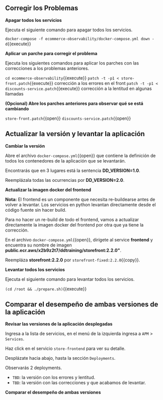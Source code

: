 ## Corregir los Problemas

**Apagar todos los servicios**

Ejecuta el siguiente comando para apagar todos los servicios.

`docker-compose -f ecommerce-observability/docker-compose.yml down -d`{{execute}}

**Aplicar un parche para corregir el problema**

Ejecuta los siguientes comandos para aplicar los parches con las correcciones a los problemas anteriores.

`cd ecommerce-observability`{{execute}}
`patch -t -p1 < store-front.patch`{{execute}} corrección a los errores en el front
`patch -t -p1 < discounts-service.patch`{{execute}} corrección a la lentitud en algunas llamadas

**(Opcional) Abre los parches anteriores para observar qué se está cambiando**

`store-front.patch`{{open}}
`discounts-service.patch`{{open}}

## Actualizar la versión y levantar la aplicación 

**Cambiar la versión**

Abre el archivo `docker-compose.yml`{{open}} que contiene la definición de todos los contenedores de la aplicación que se levantarán.

Encontrarás que en 3 lugares está la sentencia **DD_VERSION=1.0**.

Reemplázala todas las ocurrencias por **DD_VERSION=2.0**.

**Actualizar la imagen docker del frontend**

**Nota:** El frontend es un componente que necesita re-buildearse antes de volver a levantar. Los servicios en python levantan directamente desde el código fuente sin hacer build.

Para no hacer un re-build de todo el frontend, vamos a actualizar directamente la imagen docker del frontend por otra que ya tiene la corrección.

En el archivo `docker-compose.yml`{{open}}, dirígete al service **frontend** y encuentra su nombre de imagen **public.ecr.aws/x2b9z2t7/ddtraining/storefront:2.2.0"**.

Reempláza **storefront:2.2.0** por `storefront-fixed:2.2.0`{{copy}}.

**Levantar todos los servicios**

Ejecuta el siguiente comando para levantar todos los servicios.

`(cd /root && ./prepare.sh)`{{execute}}
## Comparar el desempeño de ambas versiones de la aplicación

**Revisar las versiones de la aplicación desplegadas**

Ingresa a la lista de servicios, en el menú de la izquierda ingresa a `APM` > `Services`.

Haz click en el servicio `store-frontend` para ver su detalle.

Desplázate hacia abajo, hasta la sección `Deployments`.

Observarás 2 deployments.
- `TBD`: la versión con los errores y lentitud.
- `TBD`: la versión con las correcciones y que acabamos de levantar.

**Comparar el desempeño de ambas versiones**